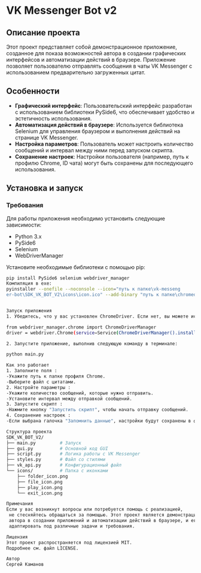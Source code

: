 # VK Messenger Bot v2

## Описание проекта

Этот проект представляет собой демонстрационное приложение, 
созданное для показа возможностей автора в создании графических интерфейсов 
и автоматизации действий в браузере. Приложение позволяет пользователю 
отправлять сообщения в чаты VK Messenger с использованием предварительно 
загруженных цитат.

## Особенности

- **Графический интерфейс**: Пользовательский интерфейс разработан 
с использованием библиотеки PySide6, что обеспечивает удобство и эстетичность использования.
- **Автоматизация действий в браузере**: Используется библиотека Selenium для управления 
браузером и выполнения действий на странице VK Messenger.
- **Настройка параметров**: Пользователь может настроить количество сообщений 
и интервал между ними перед запуском скрипта.
- **Сохранение настроек**: Настройки пользователя
(например, путь к профилю Chrome, ID чата) могут быть 
сохранены для последующего использования.

## Установка и запуск

### Требования

Для работы приложения необходимо установить следующие зависимости:
- Python 3.x
- PySide6
- Selenium
- WebDriverManager

Установите необходимые библиотеки с помощью pip:

```bash
pip install PySide6 selenium webdriver_manager
Компиляция в exe:
pyinstaller --onefile --noconsole --icon="путь к папке\vk-messeng
er-bot\SDK_VK_BOT_V2\icons\icon.ico" --add-binary "путь к папке\chromedriver\chromedriver.exe;." --add-data "путь к папке\vk-messenger-bot\SDK_VK_BOT_V2\icons;icons" main.py


Запуск приложения
1. Убедитесь, что у вас установлен ChromeDriver. Если нет, вы можете использовать webdriver_manager для автоматической установки:

from webdriver_manager.chrome import ChromeDriverManager
driver = webdriver.Chrome(service=Service(ChromeDriverManager().install()))

2. Запустите приложение, выполнив следующую команду в терминале:

python main.py

Как это работает
1. Заполните поля :
-Укажите путь к папке профиля Chrome.
-Выберите файл с цитатами.
2. Настройте параметры :
-Укажите количество сообщений, которые нужно отправить.
-Установите интервал между отправкой сообщений.
3. Запустите скрипт :
-Нажмите кнопку "Запустить скрипт", чтобы начать отправку сообщений.
4. Сохранение настроек :
-Если выбрана галочка "Запомнить данные", настройки будут сохранены в файле конфигурации (config.json) и восстановлены при следующем запуске приложения.

Структура проекта
SDK_VK_BOT_V2/
├── main.py         # Запуск
├── gui.py          # Основной код GUI
├── script.py       # Логика работы с VK Messenger
├── styles.py       # Файл со стилями
├── vk_api.py       # Конфигурационный файл
└── icons/          # Папка с иконками
    ├── folder_icon.png
    ├── file_icon.png
    ├── play_icon.png
    └── exit_icon.png

Примечания
Если у вас возникнут вопросы или потребуется помощь с реализацией,
 не стесняйтесь обращаться за помощью. Этот проект является демонстрацией возможностей
 автора в создании приложений и автоматизации действий в браузере, и его можно 
 адаптировать под различные задачи и требования.

Лицензия
Этот проект распространяется под лицензией MIT. 
Подробнее см. файл LICENSE.

Автор
Сергей Каманов